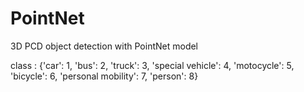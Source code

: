# PointNet
3D PCD object detection with PointNet model

        
class : {'car': 1, 'bus': 2, 'truck': 3, 'special vehicle': 4, 'motocycle': 5, 'bicycle': 6, 'personal mobility': 7, 'person': 8}
